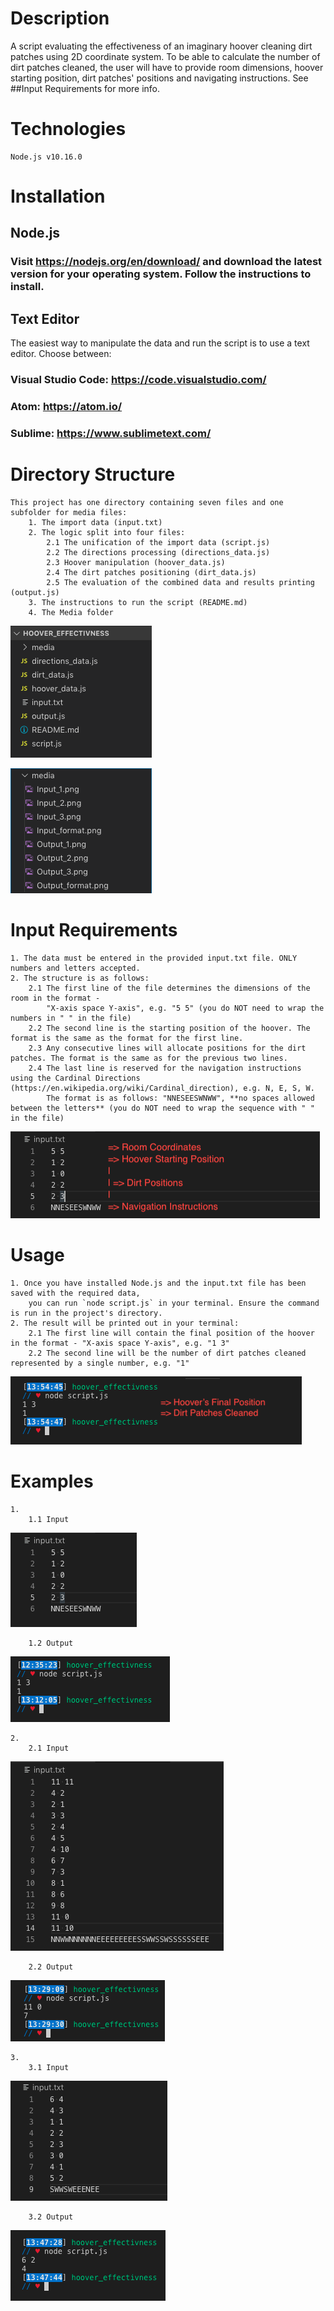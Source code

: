 # Description

A script evaluating the effectiveness of an imaginary hoover cleaning dirt patches using 2D coordinate system.
To be able to calculate the number of dirt patches cleaned, the user will have to provide room dimensions, 
hoover starting position, dirt patches' positions and navigating instructions.
See ##Input Requirements for more info.



# Technologies

    Node.js v10.16.0



# Installation

## Node.js

### Visit https://nodejs.org/en/download/ and download the latest version for your operating system. Follow the instructions to install.

## Text Editor
The easiest way to manipulate the data and run the script is to use a text editor. Choose between:
### Visual Studio Code: https://code.visualstudio.com/
### Atom: https://atom.io/
### Sublime: https://www.sublimetext.com/



# Directory Structure
    This project has one directory containing seven files and one subfolder for media files: 
        1. The import data (input.txt)
        2. The logic split into four files:
            2.1 The unification of the import data (script.js)
            2.2 The directions processing (directions_data.js)
            2.3 Hoover manipulation (hoover_data.js)
            2.4 The dirt patches positioning (dirt_data.js)
            2.5 The evaluation of the combined data and results printing (output.js)
        3. The instructions to run the script (README.md)
        4. The Media folder

![Directory Structure](media/Directory_structure.png)

![Media Folder](media/Media_folder.png)



# Input Requirements
    1. The data must be entered in the provided input.txt file. ONLY numbers and letters accepted.
    2. The structure is as follows:
        2.1 The first line of the file determines the dimensions of the room in the format - 
            "X-axis space Y-axis", e.g. "5 5" (you do NOT need to wrap the numbers in " " in the file)
        2.2 The second line is the starting position of the hoover. The format is the same as the format for the first line.
        2.3 Any consecutive lines will allocate positions for the dirt patches. The format is the same as for the previous two lines.
        2.4 The last line is reserved for the navigation instructions using the Cardinal Directions (https://en.wikipedia.org/wiki/Cardinal_direction), e.g. N, E, S, W.
            The format is as follows: "NNESEESWNWW", **no spaces allowed between the letters** (you do NOT need to wrap the sequence with " " in the file)

![Input Format](media/Input_format.png)



# Usage
    1. Once you have installed Node.js and the input.txt file has been saved with the required data, 
        you can run `node script.js` in your terminal. Ensure the command is run in the project's directory.
    2. The result will be printed out in your terminal:
        2.1 The first line will contain the final position of the hoover in the format - "X-axis space Y-axis", e.g. "1 3"
        2.2 The second line will be the number of dirt patches cleaned represented by a single number, e.g. "1"

![Output Format](media/Output_format.png)



# Examples
    1.
        1.1 Input
![Input](media/Input_one.png)

        1.2 Output
![Output](media/Output_one.png)


    2.
        2.1 Input
![Input](media/Input_two.png)

        2.2 Output
![Output](media/Output_two.png)


    3.
        3.1 Input
![Input](media/Input_three.png)

        3.2 Output
![Output](media/Output_three.png)



